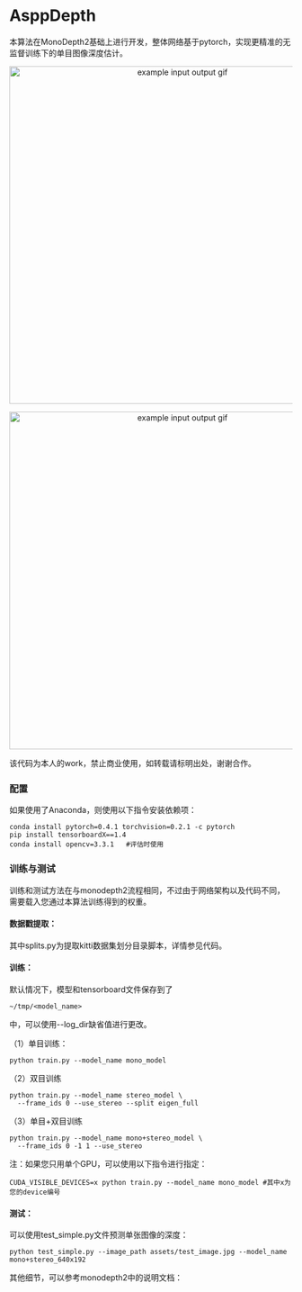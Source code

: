 # AsppDepth

本算法在MonoDepth2基础上进行开发，整体网络基于pytorch，实现更精准的无监督训练下的单目图像深度估计。

<p align="center">
  <img src="test/image_pre.gif" alt="example input output gif" width="600" />
</p>

<p align="center">
  <img src="test/image_depth.gif" alt="example input output gif" width="600" />
</p>

该代码为本人的work，禁止商业使用，如转载请标明出处，谢谢合作。

### 配置

如果使用了Anaconda，则使用以下指令安装依赖项：

```
conda install pytorch=0.4.1 torchvision=0.2.1 -c pytorch
pip install tensorboardX==1.4
conda install opencv=3.3.1   #评估时使用
```

### 训练与测试

训练和测试方法在与monodepth2流程相同，不过由于网络架构以及代码不同，需要载入您通过本算法训练得到的权重。

#### 数据戳提取：

其中splits.py为提取kitti数据集划分目录脚本，详情参见代码。

#### 训练：

默认情况下，模型和tensorboard文件保存到了

```
~/tmp/<model_name>
```

中，可以使用--log_dir缺省值进行更改。

（1）单目训练：

```
python train.py --model_name mono_model
```

（2）双目训练

```
python train.py --model_name stereo_model \
  --frame_ids 0 --use_stereo --split eigen_full
```

（3）单目+双目训练

```
python train.py --model_name mono+stereo_model \
  --frame_ids 0 -1 1 --use_stereo
```

注：如果您只用单个GPU，可以使用以下指令进行指定：

```
CUDA_VISIBLE_DEVICES=x python train.py --model_name mono_model #其中x为您的device编号
```

#### 测试：

可以使用test_simple.py文件预测单张图像的深度：

```
python test_simple.py --image_path assets/test_image.jpg --model_name mono+stereo_640x192
```

其他细节，可以参考monodepth2中的说明文档：

